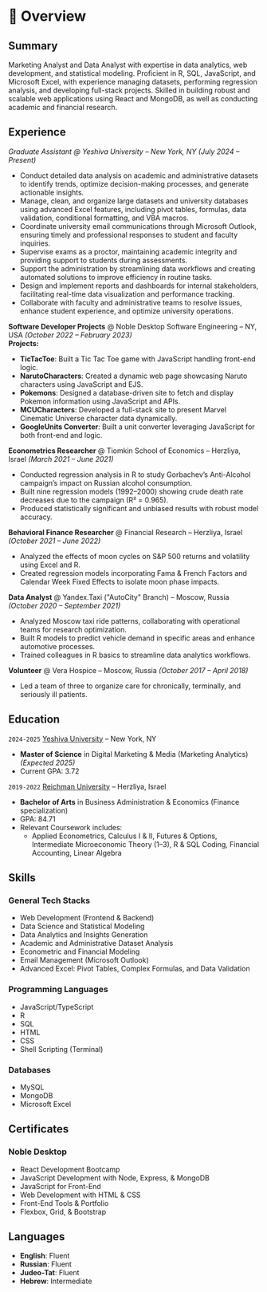 # 📖 Overview

## Summary
Marketing Analyst and Data Analyst with expertise in data analytics, web development, and statistical modeling. Proficient in R, SQL, JavaScript, and Microsoft Excel, with experience managing datasets, performing regression analysis, and developing full-stack projects. Skilled in building robust and scalable web applications using React and MongoDB, as well as conducting academic and financial research.

## Experience
*Graduate Assistant @ Yeshiva University – New York, NY (July 2024 – Present)*
- Conduct detailed data analysis on academic and administrative datasets to identify trends, optimize decision-making processes, and generate actionable insights.
- Manage, clean, and organize large datasets and university databases using advanced Excel features, including pivot tables, formulas, data validation, conditional formatting, and VBA macros.
- Coordinate university email communications through Microsoft Outlook, ensuring timely and professional responses to student and faculty inquiries.
- Supervise exams as a proctor, maintaining academic integrity and providing support to students during assessments.
- Support the administration by streamlining data workflows and creating automated solutions to improve efficiency in routine tasks.
- Design and implement reports and dashboards for internal stakeholders, facilitating real-time data visualization and performance tracking.
- Collaborate with faculty and administrative teams to resolve issues, enhance student experience, and optimize university operations.

**Software Developer Projects** @ Noble Desktop Software Engineering – NY, USA *(October 2022 – February 2023)*  
**Projects:**  
- **TicTacToe**: Built a Tic Tac Toe game with JavaScript handling front-end logic.  
- **NarutoCharacters**: Created a dynamic web page showcasing Naruto characters using JavaScript and EJS.  
- **Pokemons**: Designed a database-driven site to fetch and display Pokemon information using JavaScript and APIs.  
- **MCUCharacters**: Developed a full-stack site to present Marvel Cinematic Universe character data dynamically.  
- **GoogleUnits Converter**: Built a unit converter leveraging JavaScript for both front-end and logic.  

**Econometrics Researcher** @ Tiomkin School of Economics – Herzliya, Israel *(March 2021 – June 2021)*  
- Conducted regression analysis in R to study Gorbachev’s Anti-Alcohol campaign’s impact on Russian alcohol consumption.  
- Built nine regression models (1992–2000) showing crude death rate decreases due to the campaign (R² = 0.965).  
- Produced statistically significant and unbiased results with robust model accuracy.  

**Behavioral Finance Researcher** @ Financial Research – Herzliya, Israel *(October 2021 – June 2022)*  
- Analyzed the effects of moon cycles on S&P 500 returns and volatility using Excel and R.  
- Created regression models incorporating Fama & French Factors and Calendar Week Fixed Effects to isolate moon phase impacts.  

**Data Analyst** @ Yandex.Taxi ("AutoCity" Branch) – Moscow, Russia *(October 2020 – September 2021)*  
- Analyzed Moscow taxi ride patterns, collaborating with operational teams for research optimization.  
- Built R models to predict vehicle demand in specific areas and enhance automotive processes.  
- Trained colleagues in R basics to streamline data analytics workflows.  

**Volunteer** @ Vera Hospice – Moscow, Russia *(October 2017 – April 2018)*  
- Led a team of three to organize care for chronically, terminally, and seriously ill patients.  

## Education
`2024-2025` [Yeshiva University](https://www.yu.edu/) – New York, NY  
- **Master of Science** in Digital Marketing & Media (Marketing Analytics) *(Expected 2025)*  
- Current GPA: 3.72  

`2019-2022` [Reichman University](https://www.runi.ac.il/en) – Herzliya, Israel  
- **Bachelor of Arts** in Business Administration & Economics (Finance specialization)  
- GPA: 84.71  
- Relevant Coursework includes:  
  - Applied Econometrics, Calculus I & II, Futures & Options, Intermediate Microeconomic Theory (1–3), R & SQL Coding, Financial Accounting, Linear Algebra

## Skills
### General Tech Stacks
- Web Development (Frontend & Backend)
- Data Science and Statistical Modeling
- Data Analytics and Insights Generation
- Academic and Administrative Dataset Analysis
- Econometric and Financial Modeling
- Email Management (Microsoft Outlook)
- Advanced Excel: Pivot Tables, Complex Formulas, and Data Validation

### Programming Languages
- JavaScript/TypeScript
- R
- SQL
- HTML
- CSS
- Shell Scripting (Terminal)

### Databases
- MySQL
- MongoDB
- Microsoft Excel

## Certificates
### **Noble Desktop**
- React Development Bootcamp
- JavaScript Development with Node, Express, & MongoDB
- JavaScript for Front-End
- Web Development with HTML & CSS
- Front-End Tools & Portfolio
- Flexbox, Grid, & Bootstrap

## Languages
- **English**: Fluent
- **Russian**: Fluent
- **Judeo-Tat**: Fluent
- **Hebrew**: Intermediate

